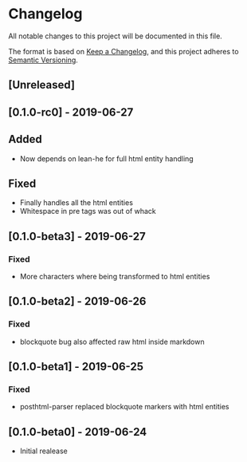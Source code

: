 # Changelog

All notable changes to this project will be documented in this file.

The format is based on [Keep a Changelog](https://keepachangelog.com/en/1.0.0/),
and this project adheres to [Semantic Versioning](https://semver.org/spec/v2.0.0.html).


## [Unreleased]


## [0.1.0-rc0] - 2019-06-27

## Added

- Now depends on lean-he for full html entity handling

## Fixed

- Finally handles all the html entities
- Whitespace in pre tags was out of whack


## [0.1.0-beta3] - 2019-06-27

### Fixed

- More characters where being transformed to html entities


## [0.1.0-beta2] - 2019-06-26

### Fixed

- blockquote bug also affected raw html inside markdown


## [0.1.0-beta1] - 2019-06-25

### Fixed

- posthtml-parser replaced blockquote markers with html entities


## [0.1.0-beta0] - 2019-06-24

- Initial realease
